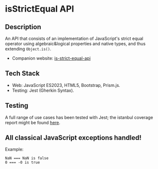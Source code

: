 # isStrictEqual API

## Description
  An API that consists of an implementation of JavaScript's strict equal operator using algebraic&logical properties and native types, and thus extending ```Object.is()```. 
  * Companion website: [is-strict-equal-api](https://is-strict-equal-api.netlify.app/)


## Tech Stack 
* Web: JavaScript ES2023, HTML5, Bootstrap, Prism.js.
* Testing: Jest (Gherkin Syntax).

## Testing
  A full range of use cases has been tested with Jest; the istanbul coverage report might be found [here](https://is-strict-equal-api.netlify.app/coverage-report/isstrictequal.js).
 

## All classical JavaScript exceptions handled!
  Example:
```
NaN === NaN is false
0 === -0 is true
```



